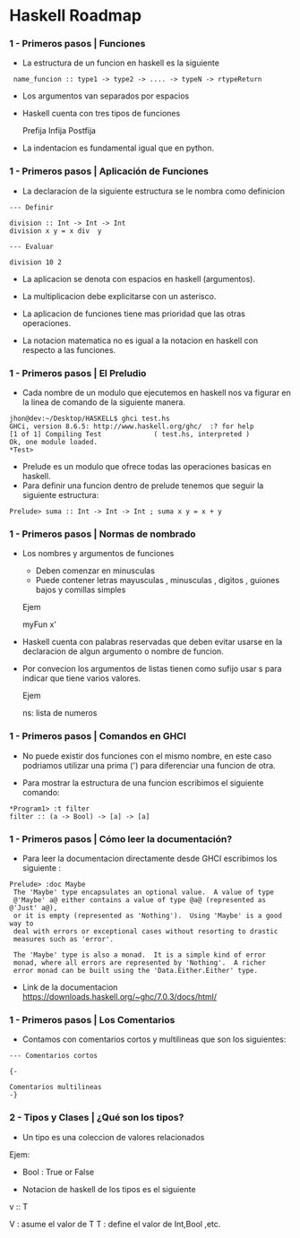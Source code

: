 # Haskell Roadmap

### 1 - Primeros pasos | Funciones

- La estructura de un funcion en haskell es la siguiente

```
 name_funcion :: type1 -> type2 -> .... -> typeN -> rtypeReturn
```
- Los argumentos van separados por espacios
- Haskell cuenta con tres tipos de funciones

    Prefija 
    Infija 
    Postfija  

- La indentacion es fundamental igual que en python.

### 1 - Primeros pasos | Aplicación de Funciones

- La declaracion de la siguiente estructura se le nombra como definicion

```
--- Definir

division :: Int -> Int -> Int
division x y = x div  y

--- Evaluar

division 10 2

```

- La aplicacion se denota con espacios en haskell (argumentos).
- La multiplicacion debe explicitarse con un asterisco.
- La aplicacion de funciones tiene mas prioridad que las otras operaciones.

- La notacion matematica no es igual a la notacion en haskell con respecto a las funciones.

### 1 - Primeros pasos | El Preludio

- Cada nombre de un modulo que ejecutemos en haskell nos va figurar en la linea de comando de la siguiente manera.

```
jhon@dev:~/Desktop/HASKELL$ ghci test.hs
GHCi, version 8.6.5: http://www.haskell.org/ghc/  :? for help
[1 of 1] Compiling Test             ( test.hs, interpreted )
Ok, one module loaded.
*Test> 

```

- Prelude es un modulo que ofrece todas las operaciones basicas en haskell.
- Para definir una funcion dentro de prelude tenemos que seguir la siguiente estructura:


```
Prelude> suma :: Int -> Int -> Int ; suma x y = x + y
```

### 1 - Primeros pasos | Normas de nombrado

- Los nombres y argumentos de funciones

    * Deben comenzar en minusculas
    * Puede contener letras mayusculas , minusculas , digitos , guiones bajos y comillas simples

    Ejem

    myFun
    x'

- Haskell cuenta con palabras reservadas que deben evitar usarse en la declaracion de algun argumento o nombre de funcion.

- Por convecion los argumentos de listas tienen como sufijo usar s para indicar que tiene varios valores.

    Ejem

    ns: lista de numeros


###  1 - Primeros pasos | Comandos en GHCI

- No puede existir dos funciones con el mismo nombre, en este caso podriamos utilizar una prima (') para diferenciar una funcion de otra.

- Para mostrar la estructura de una funcion escribimos el siguiente comando:

```
*Program1> :t filter
filter :: (a -> Bool) -> [a] -> [a]
```

### 1 - Primeros pasos | Cómo leer la documentación?


- Para leer la documentacion directamente desde GHCI escribimos los siguiente : 


```
Prelude> :doc Maybe
 The 'Maybe' type encapsulates an optional value.  A value of type
 @'Maybe' a@ either contains a value of type @a@ (represented as @'Just' a@),
 or it is empty (represented as 'Nothing').  Using 'Maybe' is a good way to
 deal with errors or exceptional cases without resorting to drastic
 measures such as 'error'.

 The 'Maybe' type is also a monad.  It is a simple kind of error
 monad, where all errors are represented by 'Nothing'.  A richer
 error monad can be built using the 'Data.Either.Either' type.
```

- Link de la documentacion https://downloads.haskell.org/~ghc/7.0.3/docs/html/


###  1 - Primeros pasos | Los Comentarios

- Contamos con comentarios cortos y multilineas que son los siguientes:


```
--- Comentarios cortos

{-

Comentarios multilineas
-}
```

###  2 - Tipos y Clases | ¿Qué son los tipos?

- Un tipo es una coleccion de valores relacionados

Ejem:

* Bool : True or False

- Notacion de haskell de los tipos es el siguiente 

v :: T

 V : asume el valor de T
 T : define el valor de Int,Bool ,etc.

